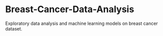 # Breast-Cancer-Data-Analysis
Exploratory data analysis and machine learning models on breast cancer dataset.
